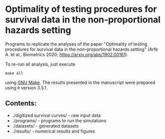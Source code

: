 # Optimality of testing procedures for survival data in the non-proportional hazards setting
Programs to replicate the analyses of the paper "Optimality of testing procedures for survival data in the non-proportional hazards setting" (Arfè A. et al., Biometrics 2020; https://arxiv.org/abs/1902.00161).

To re-run all analysis, just execute 
```
make all
```
using [GNU Make](https://www.gnu.org/software/make/). The results presented in the manuscript were prepared using `R` version 3.5.1.

Contents:
---------

* ./digitized survival curves/ - raw input data
* ./programs/ - programs to run the simulations 
* ./datasets/ - generated datasets
* ./results/ - numerical results and figures

